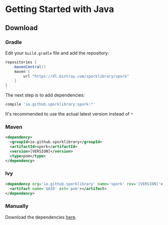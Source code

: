 # Getting Started with Java

## Download

### Gradle

Edit your `build.gradle` file and add the repository:

```groovy
repositories {
    mavenCentral()
    maven {
        url "https://dl.bintray.com/sporklibrary/spork"
    }
}
```

The next step is to add dependencies:

```groovy
compile 'io.github.sporklibrary:spork:*'
```

It's recommended to use the actual latest version instead of `*`

### Maven

```xml
<dependency>
  <groupId>io.github.sporklibrary</groupId>
  <artifactId>spork</artifactId>
  <version>[VERSION]</version>
  <type>pom</type>
</dependency>
```

### Ivy

```xml
<dependency org='io.github.sporklibrary' name='spork' rev='[VERSION]'>
  <artifact name='$AID' ext='pom'></artifact>
</dependency>
```

### Manually

Download the dependencies [here](https://bintray.com/sporklibrary/spork/spork/_latestVersion).
